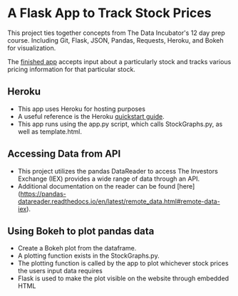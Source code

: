 # A Flask App to Track Stock Prices

This project ties together concepts from The Data Incubator's 12 day prep course. Including Git, Flask, JSON, Pandas,
Requests, Heroku, and Bokeh for visualization.

The [finished app](https://savel-milestone.herokuapp.com) accepts input about a particularly stock and tracks various pricing information for that particular stock.

## Heroku

- This app uses Heroku for hosting purposes
- A useful reference is the Heroku [quickstart guide](https://devcenter.heroku.com/articles/getting-started-with-python-o).
- This app runs using the app.py script, which calls StockGraphs.py, as well as template.html.

## Accessing Data from API

- This project utilizes the pandas DataReader to access The Investors Exchange (IEX) provides a wide range of data through an API.
- Additional documentation on the reader can be found [here] (https://pandas-datareader.readthedocs.io/en/latest/remote_data.html#remote-data-iex). 


## Using Bokeh to plot pandas data
- Create a Bokeh plot from the dataframe.
- A plotting function exists in the StockGraphs.py.
- The plotting function is called by the app to plot whichever stock prices the users input data requires
- Flask is used to make the plot visible on the website through embedded HTML

